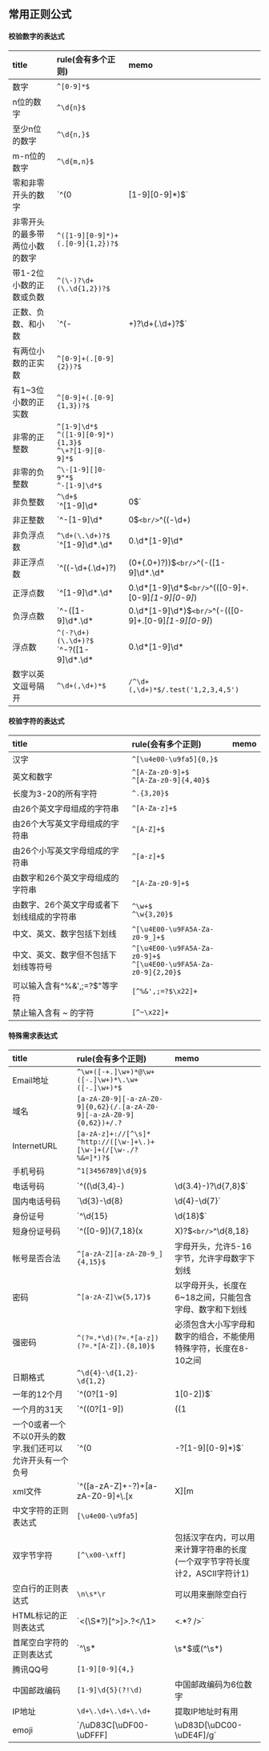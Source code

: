 ## 常用正则公式

#### 校验数字的表达式

|title|rule(会有多个正则)|memo|
|:--|:--|:--|
|数字|`^[0-9]*$`|
|n位的数字|`^\d{n}$`|
|至少n位的数字|`^\d{n,}$`|
|m-n位的数字|`^\d{m,n}$`|
|零和非零开头的数字|`^(0|[1-9][0-9]*)$`|
|非零开头的最多带两位小数的数字|`^([1-9][0-9]*)+(.[0-9]{1,2})?$`|
|带1-2位小数的正数或负数|`^(\-)?\d+(\.\d{1,2})?$`|
|正数、负数、和小数|`^(\-|\+)?\d+(\.\d+)?$`|
|有两位小数的正实数|`^[0-9]+(.[0-9]{2})?$`|
|有1~3位小数的正实数|`^[0-9]+(.[0-9]{1,3})?$`|
|非零的正整数|`^[1-9]\d*$`<br/>`^([1-9][0-9]*){1,3}$`<br/>`^\+?[1-9][0-9]*$`|
|非零的负整数|`^\-[1-9][]0-9"*$`<br/>`^-[1-9]\d*$`|
|非负整数|`^\d+$`<br/>`^[1-9]\d*|0$`|
|非正整数|`^-[1-9]\d*|0$`<br/>`^((-\d+)|(0+))$`|
|非负浮点数|`^\d+(\.\d+)?$`<br/>`^[1-9]\d*\.\d*|0\.\d*[1-9]\d*|0?\.0+|0$`|
|非正浮点数|`^((-\d+(\.\d+)?)|(0+(\.0+)?))$`<br/>`^(-([1-9]\d*\.\d*|0\.\d*[1-9]\d*))|0?\.0+|0$`|
|正浮点数|`^[1-9]\d*\.\d*|0\.\d*[1-9]\d*$`<br/>`^(([0-9]+\.[0-9]*[1-9][0-9]*)|([0-9]*[1-9][0-9]*\.[0-9]+)|([0-9]*[1-9][0-9]*))$`|
|负浮点数|`^-([1-9]\d*\.\d*|0\.\d*[1-9]\d*)$`<br/>`^(-(([0-9]+\.[0-9]*[1-9][0-9]*)|([0-9]*[1-9][0-9]*\.[0-9]+)|([0-9]*[1-9][0-9]*)))$`|
|浮点数|`^(-?\d+)(\.\d+)?$`<br/>`^-?([1-9]\d*\.\d*|0\.\d*[1-9]\d*|0?\.0+|0)$`|
|数字以英文逗号隔开|`^\d+(,\d+)*$`|`/^\d+(,\d+)*$/.test('1,2,3,4,5')`|

#### 校验字符的表达式

|title|rule(会有多个正则)|memo|
|:--|:--|:--|
|汉字|`^[\u4e00-\u9fa5]{0,}$`|
|英文和数字|`^[A-Za-z0-9]+$`<br/>`^[A-Za-z0-9]{4,40}$`|
|长度为3-20的所有字符|`^.{3,20}$`|
|由26个英文字母组成的字符串|`^[A-Za-z]+$`|
|由26个大写英文字母组成的字符串|`^[A-Z]+$`|
|由26个小写英文字母组成的字符串|`^[a-z]+$`|
|由数字和26个英文字母组成的字符串|`^[A-Za-z0-9]+$`|
|由数字、26个英文字母或者下划线组成的字符串|`^\w+$`<br/>`^\w{3,20}$`|
|中文、英文、数字包括下划线|`^[\u4E00-\u9FA5A-Za-z0-9_]+$`|
|中文、英文、数字但不包括下划线等符号|`^[\u4E00-\u9FA5A-Za-z0-9]+$`<br/>`^[\u4E00-\u9FA5A-Za-z0-9]{2,20}$`|
|可以输入含有^%&',;=?$\"等字符|`[^%&',;=?$\x22]+`|
|禁止输入含有 ~ 的字符|`[^~\x22]+`|
    
#### 特殊需求表达式

|title|rule(会有多个正则)|memo|
|:--|:--|:--|
|Email地址|`^\w+([-+.]\w+)*@\w+([-.]\w+)*\.\w+([-.]\w+)*$`||
|域名|`[a-zA-Z0-9][-a-zA-Z0-9]{0,62}(/.[a-zA-Z0-9][-a-zA-Z0-9]{0,62})+/.?`||
|InternetURL|`[a-zA-z]+://[^\s]*`<br/>`^http://([\w-]+\.)+[\w-]+(/[\w-./?%&=]*)?$`||
|手机号码|`^1[3456789]\d{9}$`||
|电话号码|`^(\(\d{3,4}-)|\d{3.4}-)?\d{7,8}$`|XXX-XXXXXXX、XXXX-XXXXXXXX、XXX-XXXXXXX、XXX-XXXXXXXX、XXXXXXX 和 XXXXXXXX|
|国内电话号码|`\d{3}-\d{8}|\d{4}-\d{7}`|0511-4405222、021-87888822|
|身份证号|`^\d{15}|\d{18}$`|15位、18位数字|
|短身份证号码|`^([0-9]){7,18}(x|X)?$`<br/>`^\d{8,18}|[0-9x]{8,18}|[0-9X]{8,18}?$`|数字、字母x结尾|
|帐号是否合法|`^[a-zA-Z][a-zA-Z0-9_]{4,15}$`|字母开头，允许5-16字节，允许字母数字下划线|
|密码|`^[a-zA-Z]\w{5,17}$`|以字母开头，长度在6~18之间，只能包含字母、数字和下划线|
|强密码|`^(?=.*\d)(?=.*[a-z])(?=.*[A-Z]).{8,10}$`|必须包含大小写字母和数字的组合，不能使用特殊字符，长度在8-10之间|
|日期格式|`^\d{4}-\d{1,2}-\d{1,2}`|
|一年的12个月|`^(0?[1-9]|1[0-2])$`|01～09和1～12|
|一个月的31天|`^((0?[1-9])|((1|2)[0-9])|30|31)$`|01～09和1～31|
|一个0或者一个不以0开头的数字.我们还可以允许开头有一个负号|`^(0|-?[1-9][0-9]*)$`||
|xml文件|`^([a-zA-Z]+-?)+[a-zA-Z0-9]+\\.[x|X][m|M][l|L]$`||
|中文字符的正则表达式|`[\u4e00-\u9fa5]`||
|双字节字符|`[^\x00-\xff]`|包括汉字在内，可以用来计算字符串的长度(一个双字节字符长度计2，ASCII字符计1)|
|空白行的正则表达式|`\n\s*\r`|可以用来删除空白行|
|HTML标记的正则表达式|`<(\S*?)[^>]*>.*?</\1>|<.*? />`||
|首尾空白字符的正则表达式|`^\s*|\s*$或(^\s*)|(\s*$)`||
|腾讯QQ号|`[1-9][0-9]{4,}`||
|中国邮政编码|`[1-9]\d{5}(?!\d)`|中国邮政编码为6位数字|
|IP地址|`\d+\.\d+\.\d+\.\d+`|提取IP地址时有用|
|emoji|`/\uD83C[\uDF00-\uDFFF]|\uD83D[\uDC00-\uDE4F]/g`||
